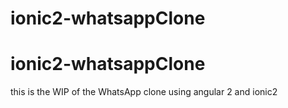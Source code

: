 # ionic2-whatsappClone
# ionic2-whatsappClone

this is the WIP of the WhatsApp clone using angular 2 and ionic2 


